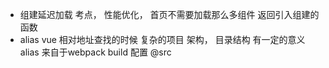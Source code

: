 - 组建延迟加载
  考点， 性能优化， 首页不需要加载那么多组件 返回引入组建的函数
- alias
  vue 相对地址查找的时候 复杂的项目 架构， 目录结构
  有一定的意义 
  alias 来自于webpack build 配置
  @src
  